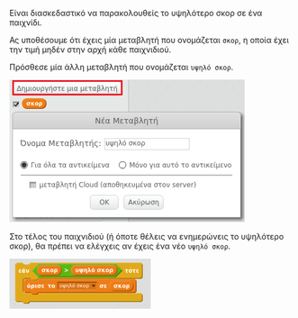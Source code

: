 Είναι διασκεδαστικό να παρακολουθείς το υψηλότερο σκορ σε ένα παιχνίδι.

Ας υποθέσουμε ότι έχεις μία μεταβλητή που ονομάζεται `σκορ`, η οποία έχει την τιμή μηδέν στην αρχή κάθε παιχνιδιού.

Πρόσθεσε μία άλλη μεταβλητή που ονομάζεται `υψηλό σκορ`.

![screenshot](images/make-high-score-variable.png)

Στο τέλος του παιχνιδιού (ή όποτε θέλεις να ενημερώνεις το υψηλότερο σκορ), θα πρέπει να ελέγχεις αν έχεις ένα νέο `υψηλό σκορ`.

![screenshot](images/check-for-high-score.png)